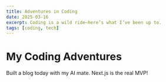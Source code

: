 ```yaml
---
title: Adventures in Coding
date: 2025-03-16
excerpt: Coding is a wild ride—here’s what I’ve been up to.
tags: [coding, tech]
---
```

# My Coding Adventures
Built a blog today with my AI mate. Next.js is the real MVP!